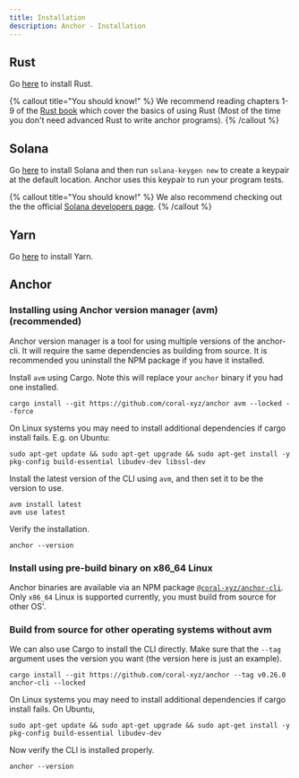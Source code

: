 ```yaml
---
title: Installation
description: Anchor - Installation
---
```


## Rust

Go [here](https://www.rust-lang.org/tools/install) to install Rust.

{% callout title="You should know!" %}
We recommend reading chapters 1-9 of the [Rust book](https://doc.rust-lang.org/book/title-page.html) which cover the basics of using Rust (Most of the time you don't need advanced Rust to write anchor programs).
{% /callout %}

## Solana

Go [here](https://docs.solana.com/cli/install-solana-cli-tools) to install Solana and then run `solana-keygen new` to create a keypair at the default location. Anchor uses this keypair to run your program tests.

{% callout title="You should know!" %}
We also recommend checking out the the official [Solana developers page](https://solana.com/developers).
{% /callout %}

## Yarn

Go [here](https://yarnpkg.com/getting-started/install) to install Yarn.

## Anchor

### Installing using Anchor version manager (avm) (recommended)

Anchor version manager is a tool for using multiple versions of the anchor-cli. It will require the same dependencies as building from source. It is recommended you uninstall the NPM package if you have it installed.

Install `avm` using Cargo. Note this will replace your `anchor` binary if you had one installed.

```shell
cargo install --git https://github.com/coral-xyz/anchor avm --locked --force
```

On Linux systems you may need to install additional dependencies if cargo install fails. E.g. on Ubuntu:

```shell
sudo apt-get update && sudo apt-get upgrade && sudo apt-get install -y pkg-config build-essential libudev-dev libssl-dev
```

Install the latest version of the CLI using `avm`, and then set it to be the version to use.

```shell
avm install latest
avm use latest
```

Verify the installation.

```shell
anchor --version
```

### Install using pre-build binary on x86_64 Linux

Anchor binaries are available via an NPM package [`@coral-xyz/anchor-cli`](https://www.npmjs.com/package/@coral-xyz/anchor-cli). Only `x86_64` Linux is supported currently, you must build from source for other OS'.

### Build from source for other operating systems without avm

We can also use Cargo to install the CLI directly. Make sure that the `--tag` argument uses the version you want (the version here is just an example).

```shell
cargo install --git https://github.com/coral-xyz/anchor --tag v0.26.0 anchor-cli --locked
```

On Linux systems you may need to install additional dependencies if cargo install fails. On Ubuntu,

```shell
sudo apt-get update && sudo apt-get upgrade && sudo apt-get install -y pkg-config build-essential libudev-dev
```

Now verify the CLI is installed properly.

```shell
anchor --version
```
